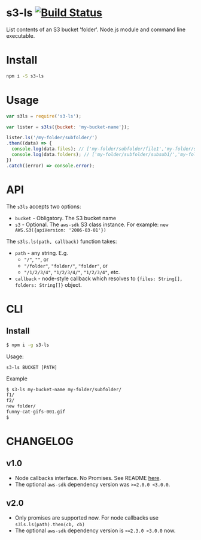 # s3-ls [![Build Status](https://travis-ci.org/koresar/s3-ls.svg?branch=master)](https://travis-ci.org/koresar/s3-ls)
List contents of an S3 bucket 'folder'. Node.js module and command line executable.

# Install
```sh
npm i -S s3-ls
```

# Usage
```js
var s3ls = require('s3-ls');

var lister = s3ls({bucket: 'my-bucket-name'});

lister.ls('/my-folder/subfolder/')
.then((data) => {
  console.log(data.files); // ['my-folder/subfolder/file1','my-folder/subfolder/file2']
  console.log(data.folders); // ['my-folder/subfolder/subsub1/','my-folder/subfolder/subsub2/']
})
.catch((error) => console.error);
```

# API

The `s3ls` accepts two options:
* `bucket` - Obligatory. The S3 bucket name
* `s3` - Optional. The `aws-sdk` S3 class instance. For example: `new AWS.S3({apiVersion: '2006-03-01'})` 

The `s3ls.ls(path, callback)` function takes:
* `path` - any string. E.g. 
  *  `"/"`, `""`, or
  * `"/folder"`, `"folder/"`, `"folder"`, or
  * `"/1/2/3/4"`, `"1/2/3/4/"`, `"1/2/3/4"`, etc.
* `callback` - node-style callback which resolves to `{files: String[], folders: String[]}` object.

# CLI

## Install
```sh
$ npm i -g s3-ls
```

Usage:
```
s3-ls BUCKET [PATH]
```

Example
```sh
$ s3-ls my-bucket-name my-folder/subfolder/
f1/
f2/
new folder/
funny-cat-gifs-001.gif
$ 
```

# CHANGELOG

## v1.0
* Node callbacks interface. No Promises. See README [here](https://github.com/koresar/s3-ls/tree/v1.0.1).
* The optional `aws-sdk` dependency version was `>=2.0.0 <3.0.0`.

## v2.0
* Only promises are supported now. For node callbacks use `s3ls.ls(path).then(cb, cb)`
* The optional `aws-sdk` dependency version is `>=2.3.0 <3.0.0` now.
